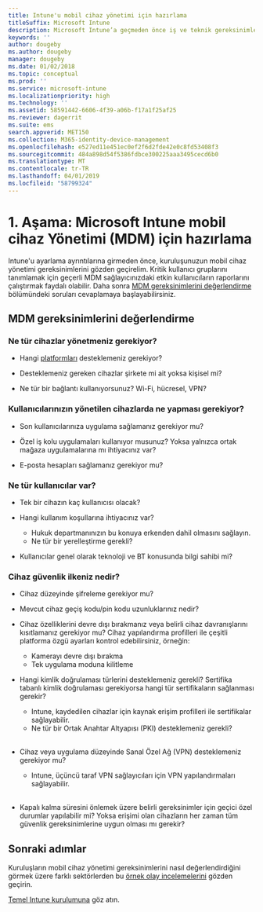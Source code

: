 ```yaml
---
title: Intune'u mobil cihaz yönetimi için hazırlama
titleSuffix: Microsoft Intune
description: Microsoft Intune’a geçmeden önce iş ve teknik gereksinimlerinizi değerlendirin.
keywords: ''
author: dougeby
ms.author: dougeby
manager: dougeby
ms.date: 01/02/2018
ms.topic: conceptual
ms.prod: ''
ms.service: microsoft-intune
ms.localizationpriority: high
ms.technology: ''
ms.assetid: 58591442-6606-4f39-a06b-f17a1f25af25
ms.reviewer: dagerrit
ms.suite: ems
search.appverid: MET150
ms.collection: M365-identity-device-management
ms.openlocfilehash: e527ed11e451ec0ef2f6d2fde42e0c8fd53408f3
ms.sourcegitcommit: 484a898d54f5386fdbce300225aaa3495cecd6b0
ms.translationtype: MT
ms.contentlocale: tr-TR
ms.lasthandoff: 04/01/2019
ms.locfileid: "58799324"
---
```

# <a name="phase-1-prepare-microsoft-intune-for-mobile-device-management-mdm"></a>1. Aşama: Microsoft Intune mobil cihaz Yönetimi (MDM) için hazırlama

Intune'u ayarlama ayrıntılarına girmeden önce, kuruluşunuzun mobil cihaz yönetimi gereksinimlerini gözden geçirelim. Kritik kullanıcı gruplarını tanımlamak için geçerli MDM sağlayıcınızdaki etkin kullanıcıların raporlarını çalıştırmak faydalı olabilir. Daha sonra [MDM gereksinimlerini değerlendirme ](migration-guide-prepare.md#assess-mdm-requirements) bölümündeki soruları cevaplamaya başlayabilirsiniz.

## <a name="assess-mdm-requirements"></a>MDM gereksinimlerini değerlendirme

### <a name="what-kinds-of-devices-do-you-need-to-manage"></a>Ne tür cihazlar yönetmeniz gerekiyor?

-   Hangi [platformları](supported-devices-browsers.md) desteklemeniz gerekiyor?

-   Desteklemeniz gereken cihazlar şirkete mi ait yoksa kişisel mi?

-   Ne tür bir bağlantı kullanıyorsunuz? Wi-Fi, hücresel, VPN?

### <a name="what-do-your-users-need-to-do-on-managed-devices"></a>Kullanıcılarınızın yönetilen cihazlarda ne yapması gerekiyor?

-   Son kullanıcılarınıza uygulama sağlamanız gerekiyor mu?

-   Özel iş kolu uygulamaları kullanıyor musunuz? Yoksa yalnızca ortak mağaza uygulamalarına mı ihtiyacınız var?

-   E-posta hesapları sağlamanız gerekiyor mu?

### <a name="what-kinds-of-users"></a>Ne tür kullanıcılar var?

-   Tek bir cihazın kaç kullanıcısı olacak?

-   Hangi kullanım koşullarına ihtiyacınız var?

    -   Hukuk departmanınızın bu konuya erkenden dahil olmasını sağlayın.
    -   Ne tür bir yerelleştirme gerekli?

-   Kullanıcılar genel olarak teknoloji ve BT konusunda bilgi sahibi mi?

### <a name="what-is-your-device-security-policy"></a>Cihaz güvenlik ilkeniz nedir?

- Cihaz düzeyinde şifreleme gerekiyor mu?

- Mevcut cihaz geçiş kodu/pin kodu uzunluklarınız nedir?

- Cihaz özelliklerini devre dışı bırakmanız veya belirli cihaz davranışlarını kısıtlamanız gerekiyor mu? Cihaz yapılandırma profilleri ile çeşitli platforma özgü ayarları kontrol edebilirsiniz, örneğin:
    - Kamerayı devre dışı bırakma
    - Tek uygulama moduna kilitleme<br/>

- Hangi kimlik doğrulaması türlerini desteklemeniz gerekli? Sertifika tabanlı kimlik doğrulaması gerekiyorsa hangi tür sertifikaların sağlanması gerekir?
  - Intune, kaydedilen cihazlar için kaynak erişim profilleri ile sertifikalar sağlayabilir.
  -   Ne tür bir Ortak Anahtar Altyapısı (PKI) desteklemeniz gerekli?
  <br></br>
- Cihaz veya uygulama düzeyinde Sanal Özel Ağ (VPN) desteklemeniz gerekiyor mu?

  -   Intune, üçüncü taraf VPN sağlayıcıları için VPN yapılandırmaları sağlayabilir.
  <br/><br/>
- Kapalı kalma süresini önlemek üzere belirli gereksinimler için geçici özel durumlar yapılabilir mi? Yoksa erişimi olan cihazların her zaman tüm güvenlik gereksinimlerine uygun olması mı gerekir?

## <a name="next-steps"></a>Sonraki adımlar
Kuruluşların mobil cihaz yönetimi gereksinimlerini nasıl değerlendirdiğini görmek üzere farklı sektörlerden bu [örnek olay incelemelerini](https://customers.microsoft.com/story/mwh-global-now-part-of-stantec-secures-mobile-devices-with-intune) gözden geçirin.

[Temel Intune kurulumuna](migration-guide-setup.md) göz atın.
